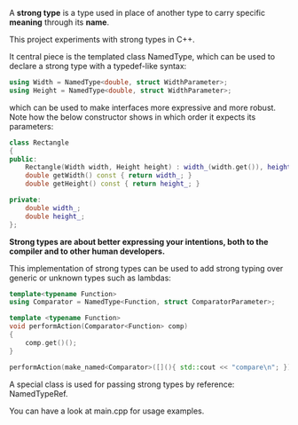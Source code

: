 A **strong type** is a type used in place of another type to carry specific **meaning** through its **name**.

This project experiments with strong types in C++.

It central piece is the templated class NamedType, which can be used to declare a strong type with a typedef-like syntax:

```cpp
using Width = NamedType<double, struct WidthParameter>;
using Height = NamedType<double, struct WidthParameter>;
```

which can be used to make interfaces more expressive and more robust.
Note how the below constructor shows in which order it expects its parameters:

```cpp
class Rectangle
{
public:
    Rectangle(Width width, Height height) : width_(width.get()), height_(height.get()) {}
    double getWidth() const { return width_; }
    double getHeight() const { return height_; }

private:
    double width_;
    double height_;
};
```

**Strong types are about better expressing your intentions, both to the compiler and to other human developers.**

This implementation of strong types can be used to add strong typing over generic or unknown types such as lambdas:

```cpp
template<typename Function>
using Comparator = NamedType<Function, struct ComparatorParameter>;

template <typename Function>
void performAction(Comparator<Function> comp)
{
    comp.get()();
}

performAction(make_named<Comparator>([](){ std::cout << "compare\n"; }));
```

A special class is used for passing strong types by reference: NamedTypeRef.

You can have a look at main.cpp for usage examples.
